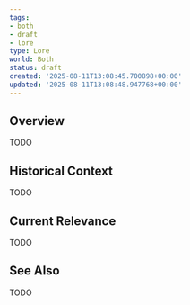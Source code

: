 ```yaml
---
tags:
- both
- draft
- lore
type: Lore
world: Both
status: draft
created: '2025-08-11T13:08:45.700898+00:00'
updated: '2025-08-11T13:08:48.947768+00:00'
---
```



## Overview

TODO
## Historical Context

TODO
## Current Relevance

TODO
## See Also

TODO
